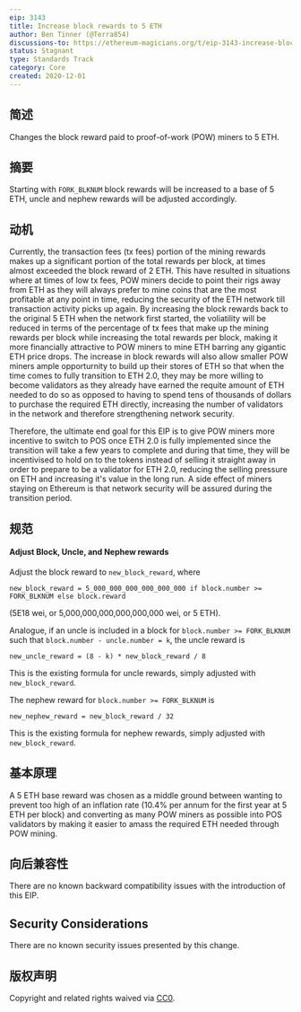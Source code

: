 ```yaml
---
eip: 3143
title: Increase block rewards to 5 ETH
author: Ben Tinner (@Terra854)
discussions-to: https://ethereum-magicians.org/t/eip-3143-increase-block-rewards-to-5-eth/5061
status: Stagnant
type: Standards Track
category: Core
created: 2020-12-01
---
```


## 简述
Changes the block reward paid to proof-of-work (POW) miners to 5 ETH.

## 摘要
Starting with `FORK_BLKNUM` block rewards will be increased to a base of 5 ETH, uncle and nephew rewards will be adjusted accordingly.

## 动机
Currently, the transaction fees (tx fees) portion of the mining rewards makes up a significant portion of the total rewards per block, at times almost exceeded the block reward of 2 ETH. This have resulted in situations where at times of low tx fees, POW miners decide to point their rigs away from ETH as they will always prefer to mine coins that are the most profitable at any point in time, reducing the security of the ETH network till transaction activity picks up again. By increasing the block rewards back to the original 5 ETH when the network first started, the voliatility will be reduced in terms of the percentage of tx fees that make up the mining rewards per block while increasing the total rewards per block, making it more financially attractive to POW miners to mine ETH barring any gigantic ETH price drops. The increase in block rewards will also allow smaller POW miners ample opporturnity to build up their stores of ETH so that when the time comes to fully transition to ETH 2.0, they may be more willing to become validators as they already have earned the requite amount of ETH needed to do so as opposed to having to spend tens of thousands of dollars to purchase the required ETH directly, increasing the number of validators in the network and therefore strengthening network security.

Therefore, the ultimate end goal for this EIP is to give POW miners more incentive to switch to POS once ETH 2.0 is fully implemented since the transition will take a few years to complete and during that time, they will be incentivised to hold on to the tokens instead of selling it straight away in order to prepare to be a validator for ETH 2.0, reducing the selling pressure on ETH and increasing it's value in the long run. A side effect of miners staying on Ethereum is that network security will be assured during the transition period.

## 规范
#### Adjust Block, Uncle, and Nephew rewards
Adjust the block reward to `new_block_reward`, where

    new_block_reward = 5_000_000_000_000_000_000 if block.number >= FORK_BLKNUM else block.reward

(5E18 wei, or 5,000,000,000,000,000,000 wei, or 5 ETH).

Analogue, if an uncle is included in a block for `block.number >= FORK_BLKNUM` such that `block.number - uncle.number = k`, the uncle reward is

    new_uncle_reward = (8 - k) * new_block_reward / 8

This is the existing formula for uncle rewards, simply adjusted with `new_block_reward`.

The nephew reward for `block.number >= FORK_BLKNUM` is

    new_nephew_reward = new_block_reward / 32

This is the existing formula for nephew rewards, simply adjusted with `new_block_reward`.

## 基本原理
A 5 ETH base reward was chosen as a middle ground between wanting to prevent too high of an inflation rate (10.4% per annum for the first year at 5 ETH per block) and converting as many POW miners as possible into POS validators by making it easier to amass the required ETH needed through POW mining.

## 向后兼容性
There are no known backward compatibility issues with the introduction of this EIP.

## Security Considerations
There are no known security issues presented by this change.

## 版权声明
Copyright and related rights waived via [CC0](../LICENSE.md).
